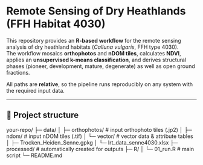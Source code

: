 # Remote Sensing of Dry Heathlands (FFH Habitat 4030)

This repository provides an **R-based workflow** for the remote sensing analysis of dry heathland habitats (*Calluna vulgaris*, FFH type 4030).  
The workflow mosaics **orthophotos** and **nDOM tiles**, calculates **NDVI**, applies an **unsupervised k-means classification**, and derives structural phases (pioneer, development, mature, degenerate) as well as open ground fractions.  

All paths are **relative**, so the pipeline runs reproducibly on any system with the required input data.

---

## 🚀 Project structure
your-repo/
├─ data/
│ ├─ orthophotos/ # input orthophoto tiles (.jp2)
│ ├─ ndom/ # input nDOM tiles (.tif)
│ └─ vector/ # vector data & attribute tables
│ ├─ Trocken_Heiden_Senne.gpkg
│ └─ lrt_data_senne4030.xlsx
├─ processed/ # automatically created for outputs
├─ R/
│ └─ 01_run.R # main script
└─ README.md

